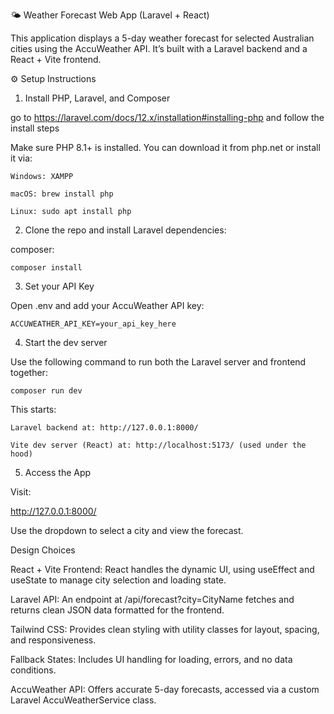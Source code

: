 🌤 Weather Forecast Web App (Laravel + React)

This application displays a 5-day weather forecast for selected Australian cities using the AccuWeather API. It’s built with a Laravel backend and a React + Vite frontend.


⚙️ Setup Instructions

1. Install PHP, Laravel, and Composer

go to https://laravel.com/docs/12.x/installation#installing-php and follow the install steps

Make sure PHP 8.1+ is installed. You can download it from php.net or install it via:

    Windows: XAMPP

    macOS: brew install php

    Linux: sudo apt install php

2. Clone the repo and install Laravel dependencies:

composer:

    composer install    

3. Set your API Key

Open .env and add your AccuWeather API key:

    ACCUWEATHER_API_KEY=your_api_key_here

4. Start the dev server

Use the following command to run both the Laravel server and frontend together:

    composer run dev

This starts:

    Laravel backend at: http://127.0.0.1:8000/

    Vite dev server (React) at: http://localhost:5173/ (used under the hood)

5. Access the App

Visit:

http://127.0.0.1:8000/

Use the dropdown to select a city and view the forecast.

Design Choices

React + Vite Frontend: React handles the dynamic UI, using useEffect and useState to manage city selection and loading state.

Laravel API: An endpoint at /api/forecast?city=CityName fetches and returns clean JSON data formatted for the frontend.

Tailwind CSS: Provides clean styling with utility classes for layout, spacing, and responsiveness.

Fallback States: Includes UI handling for loading, errors, and no data conditions.

AccuWeather API: Offers accurate 5-day forecasts, accessed via a custom Laravel AccuWeatherService class.
